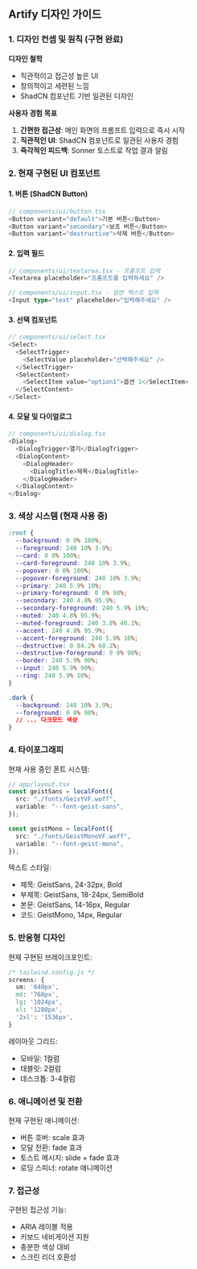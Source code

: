 ## Artify 디자인 가이드

### 1. 디자인 컨셉 및 원칙 (구현 완료)

**디자인 철학**  
- 직관적이고 접근성 높은 UI
- 창의적이고 세련된 느낌
- ShadCN 컴포넌트 기반 일관된 디자인

**사용자 경험 목표**  
1. **간편한 접근성**: 메인 화면의 프롬프트 입력으로 즉시 시작
2. **직관적인 UI**: ShadCN 컴포넌트로 일관된 사용자 경험
3. **즉각적인 피드백**: Sonner 토스트로 작업 결과 알림

### 2. 현재 구현된 UI 컴포넌트

#### 1. 버튼 (ShadCN Button)
```typescript
// components/ui/button.tsx
<Button variant="default">기본 버튼</Button>
<Button variant="secondary">보조 버튼</Button>
<Button variant="destructive">삭제 버튼</Button>
```

#### 2. 입력 필드
```typescript
// components/ui/textarea.tsx - 프롬프트 입력
<Textarea placeholder="프롬프트를 입력하세요" />

// components/ui/input.tsx - 일반 텍스트 입력
<Input type="text" placeholder="입력해주세요" />
```

#### 3. 선택 컴포넌트
```typescript
// components/ui/select.tsx
<Select>
  <SelectTrigger>
    <SelectValue placeholder="선택해주세요" />
  </SelectTrigger>
  <SelectContent>
    <SelectItem value="option1">옵션 1</SelectItem>
  </SelectContent>
</Select>
```

#### 4. 모달 및 다이얼로그
```typescript
// components/ui/dialog.tsx
<Dialog>
  <DialogTrigger>열기</DialogTrigger>
  <DialogContent>
    <DialogHeader>
      <DialogTitle>제목</DialogTitle>
    </DialogHeader>
  </DialogContent>
</Dialog>
```

### 3. 색상 시스템 (현재 사용 중)

```css
:root {
  --background: 0 0% 100%;
  --foreground: 240 10% 3.9%;
  --card: 0 0% 100%;
  --card-foreground: 240 10% 3.9%;
  --popover: 0 0% 100%;
  --popover-foreground: 240 10% 3.9%;
  --primary: 240 5.9% 10%;
  --primary-foreground: 0 0% 98%;
  --secondary: 240 4.8% 95.9%;
  --secondary-foreground: 240 5.9% 10%;
  --muted: 240 4.8% 95.9%;
  --muted-foreground: 240 3.8% 46.1%;
  --accent: 240 4.8% 95.9%;
  --accent-foreground: 240 5.9% 10%;
  --destructive: 0 84.2% 60.2%;
  --destructive-foreground: 0 0% 98%;
  --border: 240 5.9% 90%;
  --input: 240 5.9% 90%;
  --ring: 240 5.9% 10%;
}

.dark {
  --background: 240 10% 3.9%;
  --foreground: 0 0% 98%;
  // ... 다크모드 색상
}
```

### 4. 타이포그래피

현재 사용 중인 폰트 시스템:
```typescript
// app/layout.tsx
const geistSans = localFont({
  src: "./fonts/GeistVF.woff",
  variable: "--font-geist-sans",
});

const geistMono = localFont({
  src: "./fonts/GeistMonoVF.woff",
  variable: "--font-geist-mono",
});
```

텍스트 스타일:
- 제목: GeistSans, 24-32px, Bold
- 부제목: GeistSans, 18-24px, SemiBold
- 본문: GeistSans, 14-16px, Regular
- 코드: GeistMono, 14px, Regular

### 5. 반응형 디자인

현재 구현된 브레이크포인트:
```css
/* tailwind.config.js */
screens: {
  sm: '640px',
  md: '768px',
  lg: '1024px',
  xl: '1280px',
  '2xl': '1536px',
}
```

레이아웃 그리드:
- 모바일: 1컬럼
- 태블릿: 2컬럼
- 데스크톱: 3-4컬럼

### 6. 애니메이션 및 전환

현재 구현된 애니메이션:
- 버튼 호버: scale 효과
- 모달 전환: fade 효과
- 토스트 메시지: slide + fade 효과
- 로딩 스피너: rotate 애니메이션

### 7. 접근성

구현된 접근성 기능:
- ARIA 레이블 적용
- 키보드 네비게이션 지원
- 충분한 색상 대비
- 스크린 리더 호환성
